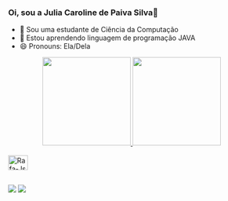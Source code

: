 ### Oi, sou a Julia Caroline de Paiva Silva👋

- 🔭 Sou uma estudante de Ciência da Computação
- 🌱 Estou aprendendo linguagem de programação JAVA
- 😄 Pronouns: Ela/Dela

<div align="center">
  <a href="https://github.com/juliacpa73">
  <img height="180em" src="https://github-readme-stats.vercel.app/api?username=juliacpa73&show_icons=true&theme=dracula&include_all_commits=true&count_private=true"/>
  <img height="180em" src="https://github-readme-stats.vercel.app/api/top-langs/?username=juliacpa73&layout=compact&langs_count=7&theme=dracula"/>
</div>
<div style="display: inline_block"><br>
  <img align="center" alt="Rafa-Js" height="30" width="40" src="https://img.shields.io/badge/Java-ED8B00?style=for-the-badge&logo=java&logoColor=white">
</div>
  
  ##
 
<div> 
  <a href = "mailto:juliacpa73@gmail.com"><img src="https://img.shields.io/badge/-Gmail-%23333?style=for-the-badge&logo=gmail&logoColor=white" target="_blank"></a>
  <a href="https://www.linkedin.com/in/julia-silva-9680161a4/" target="_blank"><img src="https://img.shields.io/badge/-LinkedIn-%230077B5?style=for-the-badge&logo=linkedin&logoColor=white" target="_blank"></a> 
</div>
